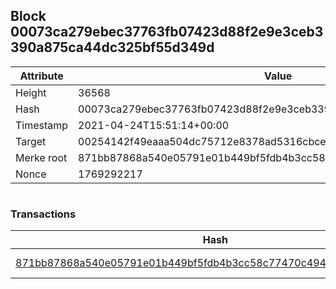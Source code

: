 ## Block 00073ca279ebec37763fb07423d88f2e9e3ceb3390a875ca44dc325bf55d349d

Attribute | Value
--- | ---
Height | 36568
Hash | 00073ca279ebec37763fb07423d88f2e9e3ceb3390a875ca44dc325bf55d349d
Timestamp | 2021-04-24T15:51:14+00:00
Target | 00254142f49eaaa504dc75712e8378ad5316cbcead634704b3734b6271167cc4
Merke root | 871bb87868a540e05791e01b449bf5fdb4b3cc58c77470c4943b35c80607d200
Nonce | 1769292217

```

```

### Transactions

Hash | Amount
--- | ---
[871bb87868a540e05791e01b449bf5fdb4b3cc58c77470c4943b35c80607d200](871bb87868a540e05791e01b449bf5fdb4b3cc58c77470c4943b35c80607d200.md) | 10.00000000 SKEPTI 
